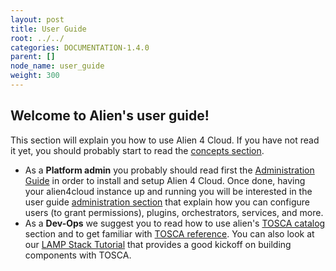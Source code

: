 ```yaml
---
layout: post
title: User Guide
root: ../../
categories: DOCUMENTATION-1.4.0
parent: []
node_name: user_guide
weight: 300
---
```


## Welcome to Alien's user guide!

This section will explain you how to use Alien 4 Cloud. If you have not read it yet, you should probably start to read the [concepts section](#/documentation/1.4.0/concepts/concepts.html).

* As a __Platform admin__ you probably should read first the [Administration Guide](#/documentation/1.4.0/admin_guide/index.html) in order to install and setup Alien 4 Cloud. Once done, having your alien4cloud instance up and running you will be interested in the user guide [administration section](#/documentation/1.4.0/user_guide/admin.html) that explain how you can configure users (to grant permissions), plugins, orchestrators, services, and more.
* As a __Dev-Ops__ we suggest you to read how to use alien's [TOSCA catalog](#/documentation/1.4.0/user_guide/catalog.html) section and to get familiar with [TOSCA reference](#/documentation/1.4.0/devops_guide/tosca_concepts.html). You can also look at our [LAMP Stack Tutorial](#/documentation/1.4.0/devops_guide/lamp_stack_tutorial/lamp_stack.html) that provides a good kickoff on building components with TOSCA.

